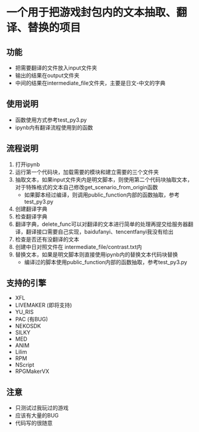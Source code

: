 # 一个用于把游戏封包内的文本抽取、翻译、替换的项目

## 功能
* 把需要翻译的文件放入input文件夹
* 输出的结果在output文件夹
* 中间的结果在intermediate_file文件夹，主要是日文-中文的字典

## 使用说明
* 函数使用方式参考test_py3.py
* ipynb内有翻译流程使用到的函数

## 流程说明
1. 打开ipynb
2. 运行第一个代码块，加载需要的模块和建立需要的三个文件夹
3. 抽取文本，如果input文件夹内是明文脚本，则使用第二个代码块抽取文本，对于特殊格式的文本自己修改get_scenario_from_origin函数
   * 如果脚本经过编译，则调用public_function内部的函数抽取，参考test_py3.py
4. 创建翻译字典
5. 检查翻译字典
6. 翻译字典，delete_func可以对翻译的文本进行简单的处理再提交给服务器翻译，翻译接口需要自己实现，baidufanyi、tencentfanyi我没有给出
7. 检查是否还有没翻译的文本
8. 创建中日对照文件在 intermediate_file/contrast.txt内
9. 替换文本，如果是明文脚本则直接使用ipynb内的替换文本代码块替换
   * 编译过的脚本使用public_function内部的函数抽取，参考test_py3.py

## 支持的引擎
* XFL
* LIVEMAKER (即将支持)
* YU_RIS
* PAC (有BUG)
* NEKOSDK
* SILKY
* MED
* ANIM
* Lilim
* RPM
* NScript
* RPGMakerVX

## 注意
* 只测试过我玩过的游戏
* 应该有大量的BUG
* 代码写的很随意
